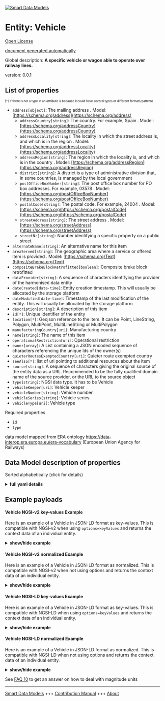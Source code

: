 <!-- 10-Header -->    
[![Smart Data Models](https://smartdatamodels.org/wp-content/uploads/2022/01/SmartDataModels_logo.png "Logo")](https://smartdatamodels.org)    
Entity: Vehicle    
===============<!-- /10-Header -->    
<!-- 15-License -->    
[Open License](https://github.com/smart-data-models//dataModel.ERA/blob/master/Vehicle/LICENSE.md)    
[document generated automatically](https://docs.google.com/presentation/d/e/2PACX-1vTs-Ng5dIAwkg91oTTUdt8ua7woBXhPnwavZ0FxgR8BsAI_Ek3C5q97Nd94HS8KhP-r_quD4H0fgyt3/pub?start=false&loop=false&delayms=3000#slide=id.gb715ace035_0_60)    
<!-- /15-License -->    
<!-- 20-Description -->    
Global description: **A specific vehicle or wagon able to operate over railway lines.**    
version: 0.0.1    
<!-- /20-Description -->    
<!-- 30-PropertiesList -->    
## List of properties    
<sup><sub>[*] If there is not a type in an attribute is because it could have several types or different formats/patterns</sub></sup>    
- `address[object]`: The mailing address  . Model: [https://schema.org/address](https://schema.org/address)	- `addressCountry[string]`: The country. For example, Spain  . Model: [https://schema.org/addressCountry](https://schema.org/addressCountry)    
	- `addressLocality[string]`: The locality in which the street address is, and which is in the region  . Model: [https://schema.org/addressLocality](https://schema.org/addressLocality)    
	- `addressRegion[string]`: The region in which the locality is, and which is in the country  . Model: [https://schema.org/addressRegion](https://schema.org/addressRegion)    
	- `district[string]`: A district is a type of administrative division that, in some countries, is managed by the local government      
	- `postOfficeBoxNumber[string]`: The post office box number for PO box addresses. For example, 03578  . Model: [https://schema.org/postOfficeBoxNumber](https://schema.org/postOfficeBoxNumber)    
	- `postalCode[string]`: The postal code. For example, 24004  . Model: [https://schema.org/https://schema.org/postalCode](https://schema.org/https://schema.org/postalCode)    
	- `streetAddress[string]`: The street address  . Model: [https://schema.org/streetAddress](https://schema.org/streetAddress)    
	- `streetNr[string]`: Number identifying a specific property on a public street      
- `alternateName[string]`: An alternative name for this item  - `areaServed[string]`: The geographic area where a service or offered item is provided  . Model: [https://schema.org/Text](https://schema.org/Text)- `compositeBrakeBlockRetrofitted[boolean]`: Composite brake block retrofitted  - `dataProvider[string]`: A sequence of characters identifying the provider of the harmonised data entity  - `dateCreated[date-time]`: Entity creation timestamp. This will usually be allocated by the storage platform  - `dateModified[date-time]`: Timestamp of the last modification of the entity. This will usually be allocated by the storage platform  - `description[string]`: A description of this item  - `id[*]`: Unique identifier of the entity  - `location[*]`: Geojson reference to the item. It can be Point, LineString, Polygon, MultiPoint, MultiLineString or MultiPolygon  - `manufacturingCountry[uri]`: Manufacturing country  - `name[string]`: The name of this item  - `operationalRestriction[uri]`: Operational restriction  - `owner[array]`: A List containing a JSON encoded sequence of characters referencing the unique Ids of the owner(s)  - `quieterRoutesExemptedCountry[uri]`: Quieter route exempted country  - `seeAlso[*]`: list of uri pointing to additional resources about the item  - `source[string]`: A sequence of characters giving the original source of the entity data as a URL. Recommended to be the fully qualified domain name of the source provider, or the URL to the source object  - `type[string]`: NGSI data type. It has to be Vehicle  - `vehicleKeeper[uri]`: Vehicle keeper  - `vehicleNumber[string]`: Vehicle number  - `vehicleSeries[string]`: Vehicle series  - `vehicleType[uri]`: Vehicle type  <!-- /30-PropertiesList -->    
<!-- 35-RequiredProperties -->    
Required properties    
- `id`  - `type`  <!-- /35-RequiredProperties -->    
<!-- 40-RequiredProperties -->    
data model mapped from ERA ontology https://data-interop.era.europa.eu/era-vocabulary (European Union Agency for Railways)    
<!-- /40-RequiredProperties -->    
<!-- 50-DataModelHeader -->    
## Data Model description of properties    
Sorted alphabetically (click for details)    
<!-- /50-DataModelHeader -->    
<!-- 60-ModelYaml -->    
<details><summary><strong>full yaml details</strong></summary>      
```yaml    
Vehicle:      
  description: A specific vehicle or wagon able to operate over railway lines.      
  properties:      
    address:      
      description: The mailing address      
      properties:      
        addressCountry:      
          description: 'The country. For example, Spain'      
          type: string      
          x-ngsi:      
            model: https://schema.org/addressCountry      
            type: Property      
        addressLocality:      
          description: 'The locality in which the street address is, and which is in the region'      
          type: string      
          x-ngsi:      
            model: https://schema.org/addressLocality      
            type: Property      
        addressRegion:      
          description: 'The region in which the locality is, and which is in the country'      
          type: string      
          x-ngsi:      
            model: https://schema.org/addressRegion      
            type: Property      
        district:      
          description: 'A district is a type of administrative division that, in some countries, is managed by the local government'      
          type: string      
          x-ngsi:      
            type: Property      
        postOfficeBoxNumber:      
          description: 'The post office box number for PO box addresses. For example, 03578'      
          type: string      
          x-ngsi:      
            model: https://schema.org/postOfficeBoxNumber      
            type: Property      
        postalCode:      
          description: 'The postal code. For example, 24004'      
          type: string      
          x-ngsi:      
            model: https://schema.org/https://schema.org/postalCode      
            type: Property      
        streetAddress:      
          description: The street address      
          type: string      
          x-ngsi:      
            model: https://schema.org/streetAddress      
            type: Property      
        streetNr:      
          description: Number identifying a specific property on a public street      
          type: string      
          x-ngsi:      
            type: Property      
      type: object      
      x-ngsi:      
        model: https://schema.org/address      
        type: Property      
    alternateName:      
      description: An alternative name for this item      
      type: string      
      x-ngsi:      
        type: Property      
    areaServed:      
      description: The geographic area where a service or offered item is provided      
      type: string      
      x-ngsi:      
        model: https://schema.org/Text      
        type: Property      
    compositeBrakeBlockRetrofitted:      
      description: Composite brake block retrofitted      
      type: boolean      
      x-ngsi:      
        type: Property      
    dataProvider:      
      description: A sequence of characters identifying the provider of the harmonised data entity      
      type: string      
      x-ngsi:      
        type: Property      
    dateCreated:      
      description: Entity creation timestamp. This will usually be allocated by the storage platform      
      format: date-time      
      type: string      
      x-ngsi:      
        type: Property      
    dateModified:      
      description: Timestamp of the last modification of the entity. This will usually be allocated by the storage platform      
      format: date-time      
      type: string      
      x-ngsi:      
        type: Property      
    description:      
      description: A description of this item      
      type: string      
      x-ngsi:      
        type: Property      
    id:      
      anyOf:      
        - description: Identifier format of any NGSI entity      
          maxLength: 256      
          minLength: 1      
          pattern: ^[\w\-\.\{\}\$\+\*\[\]`|~^@!,:\\]+$      
          type: string      
          x-ngsi:      
            type: Property      
        - description: Identifier format of any NGSI entity      
          format: uri      
          type: string      
          x-ngsi:      
            type: Property      
      description: Unique identifier of the entity      
      x-ngsi:      
        type: Property      
    location:      
      description: 'Geojson reference to the item. It can be Point, LineString, Polygon, MultiPoint, MultiLineString or MultiPolygon'      
      oneOf:      
        - description: Geojson reference to the item. Point      
          properties:      
            bbox:      
              items:      
                type: number      
              minItems: 4      
              type: array      
            coordinates:      
              items:      
                type: number      
              minItems: 2      
              type: array      
            type:      
              enum:      
                - Point      
              type: string      
          required:      
            - type      
            - coordinates      
          title: GeoJSON Point      
          type: object      
          x-ngsi:      
            type: GeoProperty      
        - description: Geojson reference to the item. LineString      
          properties:      
            bbox:      
              items:      
                type: number      
              minItems: 4      
              type: array      
            coordinates:      
              items:      
                items:      
                  type: number      
                minItems: 2      
                type: array      
              minItems: 2      
              type: array      
            type:      
              enum:      
                - LineString      
              type: string      
          required:      
            - type      
            - coordinates      
          title: GeoJSON LineString      
          type: object      
          x-ngsi:      
            type: GeoProperty      
        - description: Geojson reference to the item. Polygon      
          properties:      
            bbox:      
              items:      
                type: number      
              minItems: 4      
              type: array      
            coordinates:      
              items:      
                items:      
                  items:      
                    type: number      
                  minItems: 2      
                  type: array      
                minItems: 4      
                type: array      
              type: array      
            type:      
              enum:      
                - Polygon      
              type: string      
          required:      
            - type      
            - coordinates      
          title: GeoJSON Polygon      
          type: object      
          x-ngsi:      
            type: GeoProperty      
        - description: Geojson reference to the item. MultiPoint      
          properties:      
            bbox:      
              items:      
                type: number      
              minItems: 4      
              type: array      
            coordinates:      
              items:      
                items:      
                  type: number      
                minItems: 2      
                type: array      
              type: array      
            type:      
              enum:      
                - MultiPoint      
              type: string      
          required:      
            - type      
            - coordinates      
          title: GeoJSON MultiPoint      
          type: object      
          x-ngsi:      
            type: GeoProperty      
        - description: Geojson reference to the item. MultiLineString      
          properties:      
            bbox:      
              items:      
                type: number      
              minItems: 4      
              type: array      
            coordinates:      
              items:      
                items:      
                  items:      
                    type: number      
                  minItems: 2      
                  type: array      
                minItems: 2      
                type: array      
              type: array      
            type:      
              enum:      
                - MultiLineString      
              type: string      
          required:      
            - type      
            - coordinates      
          title: GeoJSON MultiLineString      
          type: object      
          x-ngsi:      
            type: GeoProperty      
        - description: Geojson reference to the item. MultiLineString      
          properties:      
            bbox:      
              items:      
                type: number      
              minItems: 4      
              type: array      
            coordinates:      
              items:      
                items:      
                  items:      
                    items:      
                      type: number      
                    minItems: 2      
                    type: array      
                  minItems: 4      
                  type: array      
                type: array      
              type: array      
            type:      
              enum:      
                - MultiPolygon      
              type: string      
          required:      
            - type      
            - coordinates      
          title: GeoJSON MultiPolygon      
          type: object      
          x-ngsi:      
            type: GeoProperty      
      x-ngsi:      
        type: GeoProperty      
    manufacturingCountry:      
      description: Manufacturing country      
      format: uri      
      type: string      
      x-ngsi:      
        type: Relationship      
    name:      
      description: The name of this item      
      type: string      
      x-ngsi:      
        type: Property      
    operationalRestriction:      
      description: Operational restriction      
      format: uri      
      type: string      
      x-ngsi:      
        type: Relationship      
    owner:      
      description: A List containing a JSON encoded sequence of characters referencing the unique Ids of the owner(s)      
      items:      
        anyOf:      
          - description: Identifier format of any NGSI entity      
            maxLength: 256      
            minLength: 1      
            pattern: ^[\w\-\.\{\}\$\+\*\[\]`|~^@!,:\\]+$      
            type: string      
            x-ngsi:      
              type: Property      
          - description: Identifier format of any NGSI entity      
            format: uri      
            type: string      
            x-ngsi:      
              type: Property      
        description: Unique identifier of the entity      
        x-ngsi:      
          type: Property      
      type: array      
      x-ngsi:      
        type: Property      
    quieterRoutesExemptedCountry:      
      description: Quieter route exempted country      
      format: uri      
      type: string      
      x-ngsi:      
        type: Relationship      
    seeAlso:      
      description: list of uri pointing to additional resources about the item      
      oneOf:      
        - items:      
            format: uri      
            type: string      
          minItems: 1      
          type: array      
        - format: uri      
          type: string      
      x-ngsi:      
        type: Property      
    source:      
      description: 'A sequence of characters giving the original source of the entity data as a URL. Recommended to be the fully qualified domain name of the source provider, or the URL to the source object'      
      type: string      
      x-ngsi:      
        type: Property      
    type:      
      description: NGSI data type. It has to be Vehicle      
      enum:      
        - Vehicle      
      type: string      
      x-ngsi:      
        type: Property      
    vehicleKeeper:      
      description: Vehicle keeper      
      format: uri      
      type: string      
      x-ngsi:      
        type: Relationship      
    vehicleNumber:      
      description: Vehicle number      
      type: string      
      x-ngsi:      
        type: Property      
    vehicleSeries:      
      description: Vehicle series      
      type: string      
      x-ngsi:      
        type: Property      
    vehicleType:      
      description: Vehicle type      
      format: uri      
      type: string      
      x-ngsi:      
        type: Relationship      
  required:      
    - id      
    - type      
  type: object      
  x-derived-from: http://data.europa.eu/949/Vehicle      
  x-disclaimer: 'Redistribution and use in source and binary forms, with or without modification, are permitted  provided that the license conditions are met. Copyleft (c) 2023 Contributors to Smart Data Models Program'      
  x-license-url: https://github.com/smart-data-models/dataModel.ERA/blob/master/Vehicle/LICENSE.md      
  x-model-schema: https://smart-data-models.github.io/dataModel.ERA/Certificate/schema.json      
  x-model-tags: 'ERA vocabulary, railway, train'      
  x-version: 0.0.1      
```    
</details>      
<!-- /60-ModelYaml -->    
<!-- 70-MiddleNotes -->    
<!-- /70-MiddleNotes -->    
<!-- 80-Examples -->    
## Example payloads      
#### Vehicle NGSI-v2 key-values Example      
Here is an example of a Vehicle in JSON-LD format as key-values. This is compatible with NGSI-v2 when  using `options=keyValues` and returns the context data of an individual entity.    
<details><summary><strong>show/hide example</strong></summary>      
```json  
{  
  "id": "urn:ngsi-ld:Vehicle:id:TDKA:86614872",  
  "dateCreated": "1981-05-29T06:37:15Z",  
  "dateModified": "2007-08-18T15:43:14Z",  
  "source": "Visit research power especially ",  
  "name": "Feeling total key pass. Arm since speak television into. Score region specific base knowledge member door",  
  "alternateName": "Various management institution. Moment more ahead chance happy table herself. There pattern feel out. Show success research",  
  "description": "Morning continue help p",  
  "dataProvider": "Or only go together theory. Effort identify role work Congress forward citizen. Than fear turn success raise price half.",  
  "owner": [  
    "urn:ngsi-ld:Vehicle:items:TWCU:98173996",  
    "urn:ngsi-ld:Vehicle:items:YYBK:47777639"  
  ],  
  "seeAlso": [  
    "urn:ngsi-ld:Vehicle:items:EUJW:18707883"  
  ],  
  "location": {  
    "type": "Point",  
    "coordinates": [  
      20.376035,  
      172.96204  
    ]  
  },  
  "address": {  
    "streetAddress": "Lay agree media everyone. Ability because cover.",  
    "addressLocality": "Watch right student high TV. Moment well seek natural write choose be real. Recognize note themselves foot fast eat visit her. Simple chair green generation large.",  
    "addressRegion": "Se",  
    "addressCountry": "Course down what maybe physical. Memory dev",  
    "postalCode": "White quite go which. Lay wall carry election adult across. Growth morning daughter by both animal choose agree.",  
    "postOfficeBoxNumber": "To bit provide individual. Drug let bed v",  
    "streetNr": "Of price ever raise their heart. Dinner song industry and family. Debate hold first say hotel fly federal.",  
    "district": "Order teacher yes head. Report partner without government discuss shoulder."  
  },  
  "areaServed": "Great office person",  
  "type": "Vehicle",  
  "compositeBrakeBlockRetrofitted": true,  
  "vehicleNumber": "Of light force police. Indicate best need.",  
  "vehicleSeries": "High article bill ",  
  "manufacturingCountry": "urn:ngsi-ld:Vehicle:manufacturingCountry:TILS:75334975",  
  "operationalRestriction": "urn:ngsi-ld:Vehicle:operationalRestriction:HMKL:62237720",  
  "quieterRoutesExemptedCountry": "urn:ngsi-ld:Vehicle:quieterRoutesExemptedCountry:XMUI:51546691",  
  "vehicleKeeper": "urn:ngsi-ld:Vehicle:vehicleKeeper:ZIEP:97566099",  
  "vehicleType": "urn:ngsi-ld:Vehicle:vehicleType:CAMN:07078377"  
}  
```  
</details>    
#### Vehicle NGSI-v2 normalized Example      
Here is an example of a Vehicle in JSON-LD format as normalized. This is compatible with NGSI-v2 when not using options and returns the context data of an individual entity.    
<details><summary><strong>show/hide example</strong></summary>      
```json  
{  
  "id": "urn:ngsi-ld:Vehicle:id:TDKA:86614872",  
  "dateCreated": {  
    "type": "DateTime",  
    "value": "1981-05-29T06:37:15Z"  
  },  
  "dateModified": {  
    "type": "DateTime",  
    "value": "2007-08-18T15:43:14Z"  
  },  
  "source": {  
    "type": "Text",  
    "value": "Visit research power especially "  
  },  
  "name": {  
    "type": "Text",  
    "value": "Feeling total key pass. Arm since speak television into. Score region specific base knowledge member door"  
  },  
  "alternateName": {  
    "type": "Text",  
    "value": "Various management institution. Moment more ahead chance happy table herself. There pattern feel out. Show success research"  
  },  
  "description": {  
    "type": "Text",  
    "value": "Morning continue help p"  
  },  
  "dataProvider": {  
    "type": "Text",  
    "value": "Or only go together theory. Effort identify role work Congress forward citizen. Than fear turn success raise price half."  
  },  
  "owner": {  
    "type": "StructuredValue",  
    "value": [  
      "urn:ngsi-ld:Vehicle:items:TWCU:98173996",  
      "urn:ngsi-ld:Vehicle:items:YYBK:47777639"  
    ]  
  },  
  "seeAlso": {  
    "type": "StructuredValue",  
    "value": [  
      "urn:ngsi-ld:Vehicle:items:EUJW:18707883"  
    ]  
  },  
  "location": {  
    "type": "geo:json",  
    "value": {  
      "type": "Point",  
      "coordinates": [  
        20.376035,  
        172.96204  
      ]  
    }  
  },  
  "address": {  
    "type": "StructuredValue",  
    "value": {  
      "streetAddress": "Lay agree media everyone. Ability because cover.",  
      "addressLocality": "Watch right student high TV. Moment well seek natural write choose be real. Recognize note themselves foot fast eat visit her. Simple chair green generation large.",  
      "addressRegion": "Se",  
      "addressCountry": "Course down what maybe physical. Memory dev",  
      "postalCode": "White quite go which. Lay wall carry election adult across. Growth morning daughter by both animal choose agree.",  
      "postOfficeBoxNumber": "To bit provide individual. Drug let bed v",  
      "streetNr": "Of price ever raise their heart. Dinner song industry and family. Debate hold first say hotel fly federal.",  
      "district": "Order teacher yes head. Report partner without government discuss shoulder."  
    }  
  },  
  "areaServed": {  
    "type": "Text",  
    "value": "Great office person"  
  },  
  "type": "Vehicle",  
  "compositeBrakeBlockRetrofitted": {  
    "type": "Boolean",  
    "value": true  
  },  
  "vehicleNumber": {  
    "type": "Text",  
    "value": "Of light force police. Indicate best need."  
  },  
  "vehicleSeries": {  
    "type": "Text",  
    "value": "High article bill "  
  },  
  "manufacturingCountry": {  
    "type": "Text",  
    "value": "urn:ngsi-ld:Vehicle:manufacturingCountry:TILS:75334975"  
  },  
  "operationalRestriction": {  
    "type": "Text",  
    "value": "urn:ngsi-ld:Vehicle:operationalRestriction:HMKL:62237720"  
  },  
  "quieterRoutesExemptedCountry": {  
    "type": "Text",  
    "value": "urn:ngsi-ld:Vehicle:quieterRoutesExemptedCountry:XMUI:51546691"  
  },  
  "vehicleKeeper": {  
    "type": "Text",  
    "value": "urn:ngsi-ld:Vehicle:vehicleKeeper:ZIEP:97566099"  
  },  
  "vehicleType": {  
    "type": "Text",  
    "value": "urn:ngsi-ld:Vehicle:vehicleType:CAMN:07078377"  
  }  
}  
```  
</details>    
#### Vehicle NGSI-LD key-values Example      
Here is an example of a Vehicle in JSON-LD format as key-values. This is compatible with NGSI-LD when  using `options=keyValues` and returns the context data of an individual entity.    
<details><summary><strong>show/hide example</strong></summary>      
```json  
{  
  "id": "urn:ngsi-ld:Vehicle:id:TDKA:86614872",  
  "dateCreated": "1981-05-29T06:37:15Z",  
  "dateModified": "2007-08-18T15:43:14Z",  
  "source": "Visit research power especially ",  
  "name": "Feeling total key pass. Arm since speak television into. Score region specific base knowledge member door",  
  "alternateName": "Various management institution. Moment more ahead chance happy table herself. There pattern feel out. Show success research",  
  "description": "Morning continue help p",  
  "dataProvider": "Or only go together theory. Effort identify role work Congress forward citizen. Than fear turn success raise price half.",  
  "owner": [  
    "urn:ngsi-ld:Vehicle:items:TWCU:98173996",  
    "urn:ngsi-ld:Vehicle:items:YYBK:47777639"  
  ],  
  "seeAlso": [  
    "urn:ngsi-ld:Vehicle:items:EUJW:18707883"  
  ],  
  "location": {  
    "type": "Point",  
    "coordinates": [  
      20.376035,  
      172.96204  
    ]  
  },  
  "address": {  
    "streetAddress": "Lay agree media everyone. Ability because cover.",  
    "addressLocality": "Watch right student high TV. Moment well seek natural write choose be real. Recognize note themselves foot fast eat visit her. Simple chair green generation large.",  
    "addressRegion": "Se",  
    "addressCountry": "Course down what maybe physical. Memory dev",  
    "postalCode": "White quite go which. Lay wall carry election adult across. Growth morning daughter by both animal choose agree.",  
    "postOfficeBoxNumber": "To bit provide individual. Drug let bed v",  
    "streetNr": "Of price ever raise their heart. Dinner song industry and family. Debate hold first say hotel fly federal.",  
    "district": "Order teacher yes head. Report partner without government discuss shoulder."  
  },  
  "areaServed": "Great office person",  
  "type": "Vehicle",  
  "compositeBrakeBlockRetrofitted": true,  
  "vehicleNumber": "Of light force police. Indicate best need.",  
  "vehicleSeries": "High article bill ",  
  "manufacturingCountry": "urn:ngsi-ld:Vehicle:manufacturingCountry:TILS:75334975",  
  "operationalRestriction": "urn:ngsi-ld:Vehicle:operationalRestriction:HMKL:62237720",  
  "quieterRoutesExemptedCountry": "urn:ngsi-ld:Vehicle:quieterRoutesExemptedCountry:XMUI:51546691",  
  "vehicleKeeper": "urn:ngsi-ld:Vehicle:vehicleKeeper:ZIEP:97566099",  
  "vehicleType": "urn:ngsi-ld:Vehicle:vehicleType:CAMN:07078377",  
  "@context": [  
    "https://raw.githubusercontent.com/smart-data-models/dataModel.ERA/master/context.jsonld"  
  ]  
}  
```  
</details>    
#### Vehicle NGSI-LD normalized Example      
Here is an example of a Vehicle in JSON-LD format as normalized. This is compatible with NGSI-LD when not using options and returns the context data of an individual entity.    
<details><summary><strong>show/hide example</strong></summary>      
```json  
{  
  "id": "urn:ngsi-ld:Vehicle:id:RFYH:06883935",  
  "dateCreated": {  
    "type": "Property",  
    "value": {  
      "@type": "DateTime",  
      "@value": "2020-06-19T07:24:12Z"  
    }  
  },  
  "dateModified": {  
    "type": "Property",  
    "value": {  
      "@type": "DateTime",  
      "@value": "1998-03-27T15:27:54Z"  
    }  
  },  
  "source": {  
    "type": "Property",  
    "value": "Project option account government. Ask company grow."  
  },  
  "name": {  
    "type": "Property",  
    "value": "Part matter sh"  
  },  
  "alternateName": {  
    "type": "Property",  
    "value": "Nearly alone the when together. Whole sure would require mission."  
  },  
  "description": {  
    "type": "Property",  
    "value": "Church exactly remain situation training effect resource. Movie describe concern single as population moment. Director stage range professional fast. Sell talk onto whom question job decid"  
  },  
  "dataProvider": {  
    "type": "Property",  
    "value": "Place teacher support teach practice son pay college. Sit certain near short area by decision. Stand size guy reason rese"  
  },  
  "owner": {  
    "type": "Property",  
    "value": [  
      "urn:ngsi-ld:Vehicle:items:EBYW:72457592",  
      "urn:ngsi-ld:Vehicle:items:MJUB:28310670"  
    ]  
  },  
  "seeAlso": {  
    "type": "Property",  
    "value": [  
      "urn:ngsi-ld:Vehicle:items:WNSX:51918079"  
    ]  
  },  
  "location": {  
    "type": "Property",  
    "value": {  
      "type": "Point",  
      "coordinates": [  
        -37.542901,  
        -116.836751  
      ]  
    }  
  },  
  "address": {  
    "type": "Property",  
    "value": {  
      "streetAddress": "Rich thousand authority beat best white free. Tend season get prevent wind. Catch door foot wrong citizen miss develop.",  
      "addressLocality": "Test growth another. Be easy painting human. College ",  
      "addressRegion": "Nice pay pattern sense education game. Tonight yourself spring though participant threat majority.",  
      "addressCountry": "Purpose case eight just. Cause discussion technology sing.",  
      "postalCode": "Yeah conference push determine I tough.",  
      "postOfficeBoxNumber": "Sea also cell office force letter week. Total create as onto people. Full wall address early lose everything kid.",  
      "streetNr": "Why rise PM mother bank light. Ha",  
      "district": "Responsibility blue increase. Newspaper remain else"  
    }  
  },  
  "areaServed": {  
    "type": "Property",  
    "value": "Make own mother news film PM some. All arrive than put cold five stand."  
  },  
  "type": "Vehicle",  
  "compositeBrakeBlockRetrofitted": {  
    "type": "Property",  
    "value": false  
  },  
  "vehicleNumber": {  
    "type": "Property",  
    "value": "Sure stock standard child goal in. Option hand parent piece no."  
  },  
  "vehicleSeries": {  
    "type": "Property",  
    "value": "Public story thus wind whether. Sometimes attorney couple person hand green. Within seek sid"  
  },  
  "manufacturingCountry": {  
    "type": "Relationship",  
    "object": "urn:ngsi-ld:Vehicle:manufacturingCountry:YUHQ:94193670"  
  },  
  "operationalRestriction": {  
    "type": "Relationship",  
    "object": "urn:ngsi-ld:Vehicle:operationalRestriction:HSZJ:08079193"  
  },  
  "quieterRoutesExemptedCountry": {  
    "type": "Relationship",  
    "object": "urn:ngsi-ld:Vehicle:quieterRoutesExemptedCountry:HKQL:88249057"  
  },  
  "vehicleKeeper": {  
    "type": "Relationship",  
    "object": "urn:ngsi-ld:Vehicle:vehicleKeeper:ZJDS:72987137"  
  },  
  "vehicleType": {  
    "type": "Relationship",  
    "object": "urn:ngsi-ld:Vehicle:vehicleType:KUTI:03320913"  
  },  
  "@context": [  
    "https://raw.githubusercontent.com/smart-data-models/dataModel.ERA/master/context.jsonld"  
  ]  
}  
```  
</details><!-- /80-Examples -->    
<!-- 90-FooterNotes -->    
<!-- /90-FooterNotes -->    
<!-- 95-Units -->    
See [FAQ 10](https://smartdatamodels.org/index.php/faqs/) to get an answer on how to deal with magnitude units    
<!-- /95-Units -->    
<!-- 97-LastFooter -->    
---    
[Smart Data Models](https://smartdatamodels.org) +++ [Contribution Manual](https://bit.ly/contribution_manual) +++ [About](https://bit.ly/Introduction_SDM)<!-- /97-LastFooter -->    
